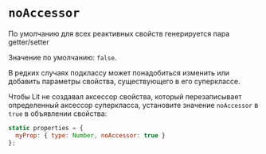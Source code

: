 # `noAccessor`
По умолчанию для всех реактивных свойств генерируется пара getter/setter

Значение по умолчанию: `false`.

В редких случаях подклассу может понадобиться изменить или добавить параметры свойства, существующего в его суперклассе.

Чтобы Lit не создавал аксессор свойства, который перезаписывает определенный аксессор суперкласса, установите значение `noAccessor` в `true` в объявлении свойства:

```js
static properties = {
  myProp: { type: Number, noAccessor: true }
};
```
